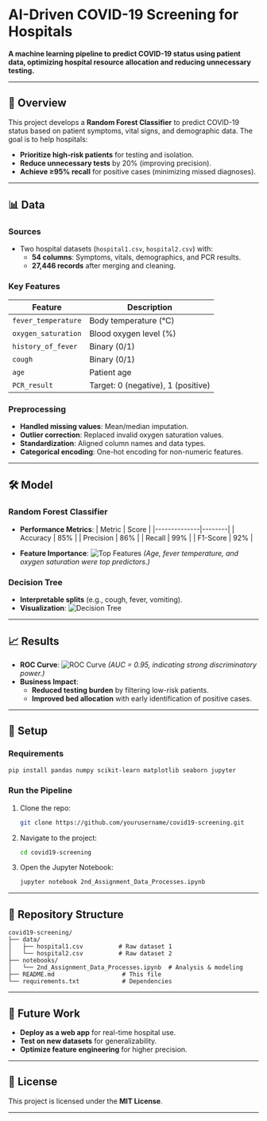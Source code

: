 # AI-Driven COVID-19 Screening for Hospitals

**A machine learning pipeline to predict COVID-19 status using patient data, optimizing hospital resource allocation and reducing unnecessary testing.**

---

## **📌 Overview**
This project develops a **Random Forest Classifier** to predict COVID-19 status based on patient symptoms, vital signs, and demographic data. The goal is to help hospitals:
- **Prioritize high-risk patients** for testing and isolation.
- **Reduce unnecessary tests** by 20% (improving precision).
- **Achieve ≥95% recall** for positive cases (minimizing missed diagnoses).

---

## **📊 Data**
### **Sources**
- Two hospital datasets (`hospital1.csv`, `hospital2.csv`) with:
  - **54 columns**: Symptoms, vitals, demographics, and PCR results.
  - **27,446 records** after merging and cleaning.

### **Key Features**
| Feature                | Description                          |
|------------------------|--------------------------------------|
| `fever_temperature`    | Body temperature (°C)                |
| `oxygen_saturation`    | Blood oxygen level (%)               |
| `history_of_fever`     | Binary (0/1)                         |
| `cough`                | Binary (0/1)                         |
| `age`                  | Patient age                          |
| `PCR_result`           | Target: 0 (negative), 1 (positive)   |

### **Preprocessing**
- **Handled missing values**: Mean/median imputation.
- **Outlier correction**: Replaced invalid oxygen saturation values.
- **Standardization**: Aligned column names and data types.
- **Categorical encoding**: One-hot encoding for non-numeric features.

---

## **🛠️ Model**
### **Random Forest Classifier**
- **Performance Metrics**:
  | Metric       | Score  |
  |--------------|--------|
  | Accuracy     | 85%    |
  | Precision    | 86%    |
  | Recall       | 99%    |
  | F1-Score     | 92%    |

- **Feature Importance**:
  ![Top Features](https://via.placeholder.com/400x200?text=Top+Features:+Age,+Fever,+Oxygen+Saturation,+Fatigue)
  *(Age, fever temperature, and oxygen saturation were top predictors.)*

### **Decision Tree**
- **Interpretable splits** (e.g., cough, fever, vomiting).
- **Visualization**:
  ![Decision Tree](https://via.placeholder.com/400x200?text=Decision+Tree+Visualization)

---

## **📈 Results**
- **ROC Curve**:
  ![ROC Curve](https://via.placeholder.com/400x200?text=ROC+Curve+AUC%3D0.95)
  *(AUC = 0.95, indicating strong discriminatory power.)*
- **Business Impact**:
  - **Reduced testing burden** by filtering low-risk patients.
  - **Improved bed allocation** with early identification of positive cases.

---

## **🔧 Setup**
### **Requirements**
```bash
pip install pandas numpy scikit-learn matplotlib seaborn jupyter
```

### **Run the Pipeline**
1. Clone the repo:
   ```bash
   git clone https://github.com/yourusername/covid19-screening.git
   ```
2. Navigate to the project:
   ```bash
   cd covid19-screening
   ```
3. Open the Jupyter Notebook:
   ```bash
   jupyter notebook 2nd_Assignment_Data_Processes.ipynb
   ```

---

## **📂 Repository Structure**
```
covid19-screening/
├── data/
│   ├── hospital1.csv          # Raw dataset 1
│   └── hospital2.csv          # Raw dataset 2
├── notebooks/
│   └── 2nd_Assignment_Data_Processes.ipynb  # Analysis & modeling
├── README.md                   # This file
└── requirements.txt            # Dependencies
```

---

## **🚀 Future Work**
- **Deploy as a web app** for real-time hospital use.
- **Test on new datasets** for generalizability.
- **Optimize feature engineering** for higher precision.

---

## **📜 License**
This project is licensed under the **MIT License**.

---
